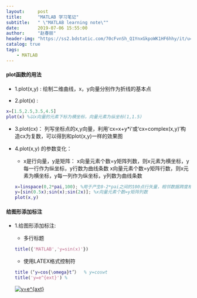 ```yaml
---
layout:     post
title:      "MATLAB 学习笔记"
subtitle:   " \"MATLAB learning note\""
date:       2019-07-06 15:55:00
author:     "赵春丽"
header-img: "https://ss2.bdstatic.com/70cFvnSh_Q1YnxGkpoWK1HF6hhy/it/u=3473084580,1275812670&fm=27&gp=0.jpg"
catalog: true
tags:
    - MATLAB
---
```

#### plot函数的用法

* 1.plot(x,y) :
绘制二维曲线，x，y向量分别作为折线的基本点

* 2.plot(x) :
``` MATLAB
x=[1.5,2.5,3.5,4.5]
plot(x) %以x向量的元素下标为横坐标，向量元素为纵坐标(1,1.5)
```

* 3.plot(cx)：
列写坐标点的x,y向量，利用'cx=x+y*i'或‘cx=complex(x,y)’构造cx为复数，可以得到和plot(x,y)一样的效果图

* 4.plot(x,y) 的参数变化：

   * x是行向量，y是矩阵：
   x向量元素个数=y矩阵列数，则x元素为横坐标，y每一行作为纵坐标，y行数为曲线条数
   x向量元素个数=y矩阵行数，则x元素为横坐标，y每一列作为纵坐标，y列数为曲线条数
   ``` MATLAB
   x=linspace(0,2*pai,100); %用于产生0-2*pai之间的100点行矢量，相邻数据跨度相同，若缺N，默认点数为100。
   y=[sin(0.5x);sin(x);sin(2x)]; %x向量元素个数=y矩阵列数
   plot(x,y)
   ```
#### 给图形添加标注

* 1.给图形添加标注:

   * 多行标题
   ``` MATLAB
   title({'MATLAB','y=sin(x)'})
   ```
   * 使用LATEX格式控制符
   ``` MATLAB
   title（‘y=cos{\omega}t’）  % y=coswt
   title('y=e^{ext}') % 
   ``` 
   <div markdown="0">
   <a href="https://www.codecogs.com/eqnedit.php?latex=y=e^{axt}" target="_blank"><img           src="https://latex.codecogs.com/gif.latex?y=e^{axt}" title="y=e^{axt}" /></a></div>
   
   
   
   
